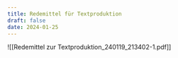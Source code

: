 ```yaml
---
title: Redemittel für Textproduktion
draft: false
date: 2024-01-25
---
```


![[Redemittel zur Textproduktion_240119_213402-1.pdf]]



